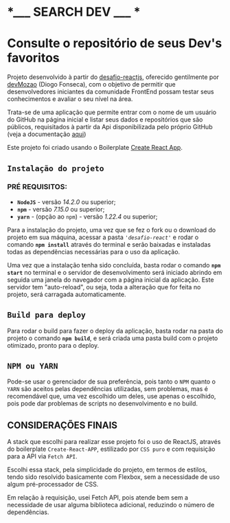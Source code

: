 # *___ SEARCH DEV ___ *

# Consulte o repositório de seus Dev's favoritos

Projeto desenvolvido à partir do [desafio-reactjs](https://github.com/devMozao/desafio-reactjs), oferecido gentilmente por [devMozao](https://github.com/devMozao) (Diogo Fonseca), com o objetivo de permitir que desenvolvedores iniciantes da comunidade FrontEnd possam testar seus conhecimentos e avaliar o seu nível na área.

Trata-se de uma aplicação que permite entrar com o nome de um usuário do GitHub na página inicial e listar seus dados e repositórios que são públicos, requisitados à partir da Api disponibilizada pelo próprio GitHub (veja a documentação [aqui](https://docs.github.com/en/rest
))

Este projeto foi criado usando o Boilerplate [Create React App](https://github.com/facebook/create-react-app).

## `Instalação do projeto`

### PRÉ REQUISITOS:

* **`NodeJS`** - versão *14.2.0* ou superior;
* **`npm`** - versão *7.15.0* ou superior;
* **`yarn`** - (opção ao `npm`) - versão *1.22.4* ou superior;

Para a instalação do projeto, uma vez que se fez o fork ou o download do projeto em sua máquina, acessar a pasta *`'desafio-react'`* e rodar o comando **`npm install`** através do terminal e serão baixadas e instaladas todas as dependências necessárias para o uso da aplicação.

Uma vez que a instalação tenha sido concluída, basta rodar o comando **`npm start`** no terminal e o servidor de desenvolvimento será iniciado abrindo em seguida uma janela do navegador com a página inicial da aplicação. Este servidor tem "auto-reload", ou seja, toda a alteração que for feita no projeto, será carragada automaticamente.

## `Build para deploy`

Para rodar o build para fazer o deploy da aplicação, basta rodar na pasta do projeto o comando **`npm build`**, e será criada uma pasta build com o projeto otimizado, pronto para o deploy.

## `NPM ou YARN`

Pode-se usar o gerenciador de sua preferência, pois tanto o `NPM` quanto o `YARN` são aceitos pelas dependências utilizadas, sem problemas, mas é recomendável que, uma vez escolhido um deles, use apenas o escolhido, pois pode dar problemas de scripts no desenvolvimento e no build.

## CONSIDERAÇÕES FINAIS

A stack que escolhi para realizar esse projeto foi o uso de ReactJS, através do boilerplate `Create-React-APP`, estilizado por `CSS puro` e com requisição para a API via `Fetch API`.

Escolhi essa stack, pela simplicidade do projeto, em termos de estilos, tendo sido resolvido basicamente com Flexbox, sem a necessidade de uso algum pré-processador de CSS. 

Em relação à requisição, usei Fetch API, pois atende bem sem a necessidade de usar alguma biblioteca adicional, reduzindo o número de dependências.
